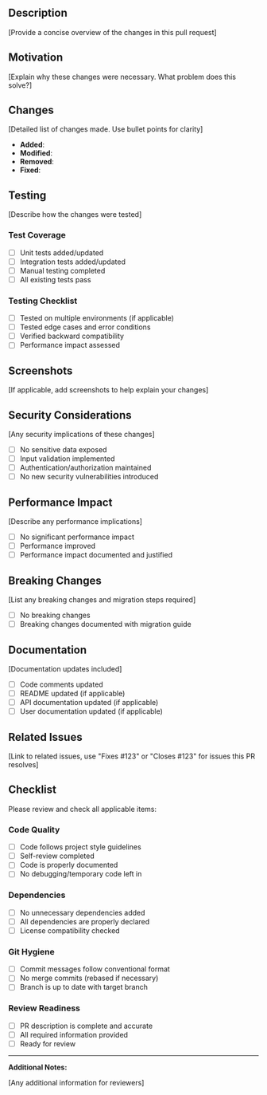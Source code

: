 <!-- file: .github/pull_request_template.md -->
<!-- version: 1.0.0 -->
<!-- guid: c3d4e5f6-g7h8-9012-cdef-345678901234 -->

## Description

[Provide a concise overview of the changes in this pull request]

## Motivation

[Explain why these changes were necessary. What problem does this solve?]

## Changes

[Detailed list of changes made. Use bullet points for clarity]

- **Added**: 
- **Modified**: 
- **Removed**: 
- **Fixed**: 

## Testing

[Describe how the changes were tested]

### Test Coverage
- [ ] Unit tests added/updated
- [ ] Integration tests added/updated  
- [ ] Manual testing completed
- [ ] All existing tests pass

### Testing Checklist
- [ ] Tested on multiple environments (if applicable)
- [ ] Tested edge cases and error conditions
- [ ] Verified backward compatibility
- [ ] Performance impact assessed

## Screenshots

[If applicable, add screenshots to help explain your changes]

## Security Considerations

[Any security implications of these changes]

- [ ] No sensitive data exposed
- [ ] Input validation implemented
- [ ] Authentication/authorization maintained
- [ ] No new security vulnerabilities introduced

## Performance Impact

[Describe any performance implications]

- [ ] No significant performance impact
- [ ] Performance improved
- [ ] Performance impact documented and justified

## Breaking Changes

[List any breaking changes and migration steps required]

- [ ] No breaking changes
- [ ] Breaking changes documented with migration guide

## Documentation

[Documentation updates included]

- [ ] Code comments updated
- [ ] README updated (if applicable)
- [ ] API documentation updated (if applicable)
- [ ] User documentation updated (if applicable)

## Related Issues

[Link to related issues, use "Fixes #123" or "Closes #123" for issues this PR resolves]

## Checklist

Please review and check all applicable items:

### Code Quality
- [ ] Code follows project style guidelines
- [ ] Self-review completed
- [ ] Code is properly documented
- [ ] No debugging/temporary code left in

### Dependencies
- [ ] No unnecessary dependencies added
- [ ] All dependencies are properly declared
- [ ] License compatibility checked

### Git Hygiene  
- [ ] Commit messages follow conventional format
- [ ] No merge commits (rebased if necessary)
- [ ] Branch is up to date with target branch

### Review Readiness
- [ ] PR description is complete and accurate
- [ ] All required information provided
- [ ] Ready for review

---

**Additional Notes:**

[Any additional information for reviewers]